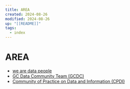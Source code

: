 ```yaml
---
title: AREA
created: 2024-08-26
modified: 2024-08-26
up: "[[README]]"
tags:
  - index
---
```

# AREA
- [we are data people](./we%20are%20data%20people.md)
- [GC Data Community Team (GCDC)](GC%20Data%20Community%20Team%20(GCDC).md)
- [Community of Practice on Data and Information (CPDI)](Community%20of%20Practice%20on%20Data%20and%20Information%20(CPDI).md)


